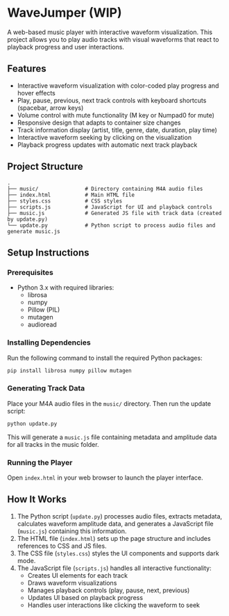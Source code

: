 # WaveJumper (WIP)

A web-based music player with interactive waveform visualization. This project allows you to play audio tracks with visual waveforms that react to playback progress and user interactions.

## Features

- Interactive waveform visualization with color-coded play progress and hover effects
- Play, pause, previous, next track controls with keyboard shortcuts (spacebar, arrow keys)
- Volume control with mute functionality (M key or Numpad0 for mute)
- Responsive design that adapts to container size changes
- Track information display (artist, title, genre, date, duration, play time)
- Interactive waveform seeking by clicking on the visualization
- Playback progress updates with automatic next track playback

## Project Structure

```
.
├── music/               # Directory containing M4A audio files
├── index.html           # Main HTML file
├── styles.css           # CSS styles
├── scripts.js           # JavaScript for UI and playback controls
├── music.js             # Generated JS file with track data (created by update.py)
└── update.py            # Python script to process audio files and generate music.js
```

## Setup Instructions

### Prerequisites

- Python 3.x with required libraries:
  - librosa
  - numpy
  - Pillow (PIL)
  - mutagen
  - audioread

### Installing Dependencies

Run the following command to install the required Python packages:

```bash
pip install librosa numpy pillow mutagen
```

### Generating Track Data

Place your M4A audio files in the `music/` directory. Then run the update script:

```bash
python update.py
```

This will generate a `music.js` file containing metadata and amplitude data for all tracks in the music folder.

### Running the Player

Open `index.html` in your web browser to launch the player interface.

## How It Works

1. The Python script (`update.py`) processes audio files, extracts metadata, calculates waveform amplitude data, and generates a JavaScript file (`music.js`) containing this information.
2. The HTML file (`index.html`) sets up the page structure and includes references to CSS and JS files.
3. The CSS file (`styles.css`) styles the UI components and supports dark mode.
4. The JavaScript file (`scripts.js`) handles all interactive functionality:
   - Creates UI elements for each track
   - Draws waveform visualizations
   - Manages playback controls (play, pause, next, previous)
   - Updates UI based on playback progress
   - Handles user interactions like clicking the waveform to seek
